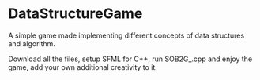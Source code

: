 # DataStructureGame
A simple game made implementing different concepts of data structures and algorithm.

Download all the files, setup SFML for C++, run SOB2G_.cpp and enjoy the game, add your own additional creativity to it.
